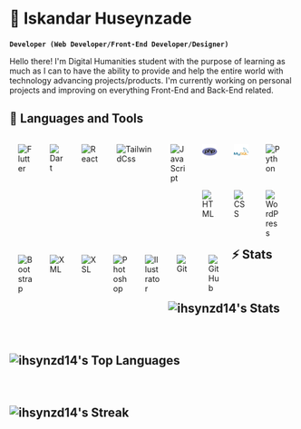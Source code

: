 # 🌌 Iskandar Huseynzade
 
**`Developer (Web Developer/Front-End Developer/Designer)`**

Hello there! I'm Digital Humanities student with the purpose of learning as much as I can to have the ability to provide and help the entire world with technology advancing projects/products. I'm currently working on personal projects and improving on everything Front-End and Back-End related.

<h2>🧰 Languages and Tools</h2>

<img align="left" alt="Flutter" width="26px" style="padding:15px;" src="https://cdn.jsdelivr.net/gh/devicons/devicon@latest/icons/flutter/flutter-original.svg" />
<img align="left" alt="Dart" width="26px" style="padding:15px;" src="https://cdn.jsdelivr.net/gh/devicons/devicon@latest/icons/dart/dart-plain-wordmark.svg" />
<img align="left" alt="React" width="32px" style="padding:15px;" src="https://cdn.jsdelivr.net/gh/devicons/devicon@latest/icons/react/react-original-wordmark.svg" />
<img align="left" alt="TailwindCss" width="65px" style="padding:15px;" src="https://cdn.jsdelivr.net/gh/devicons/devicon@latest/icons/tailwindcss/tailwindcss-original-wordmark.svg" />
<img align="left" alt="JavaScript" width="26px" style="padding:15px;" src="https://cdn.jsdelivr.net/gh/devicons/devicon/icons/javascript/javascript-original.svg" />
<img align="left" alt="PHP" width="26px" style="padding:15px;" src="https://raw.githubusercontent.com/devicons/devicon/master/icons/php/php-original.svg" />
<img align="left" alt="MySQL" width="26px" style="padding:15px;" src="https://raw.githubusercontent.com/devicons/devicon/master/icons/mysql/mysql-original-wordmark.svg" />
<img align="left" alt="Python" width="26px" style="padding:15px;" src="https://cdn.jsdelivr.net/gh/devicons/devicon/icons/python/python-original-wordmark.svg" />
<img align="left" alt="HTML" width="26px" style="padding:15px;" src="https://cdn.jsdelivr.net/gh/devicons/devicon/icons/html5/html5-plain.svg" />
<img align="left" alt="CSS" width="26px" style="padding:15px;" src="https://cdn.jsdelivr.net/gh/devicons/devicon/icons/css3/css3-plain.svg" />
<img align="left" alt="WordPress" width="26px" style="padding:15px;" src="https://cdn.jsdelivr.net/gh/devicons/devicon/icons/wordpress/wordpress-plain.svg" />
<img align="left" alt="Bootstrap" width="26px" style="padding:15px;" src="https://cdn.jsdelivr.net/gh/devicons/devicon/icons/bootstrap/bootstrap-plain.svg" />
<img align="left" alt="XML" width="26px" style="padding:15px;" src="https://cdn-icons-png.flaticon.com/512/337/337959.png" />
<img align="left" alt="XSL" width="26px" style="padding:15px;" src="https://icons.veryicon.com/png/o/file-type/file-type-1/xsl-icon.png" />
<img align="left" alt="Photoshop" width="26px" style="padding:15px;" src="https://cdn.jsdelivr.net/gh/devicons/devicon/icons/photoshop/photoshop-plain.svg" />
<img align="left" alt="Illustrator" width="26px" style="padding:15px;" src="https://cdn.jsdelivr.net/gh/devicons/devicon/icons/illustrator/illustrator-plain.svg" />
<img align="left" alt="Git" width="26px" style="padding:15px;" src="https://cdn.jsdelivr.net/gh/devicons/devicon/icons/git/git-original.svg" />
<img align="left" alt="GitHub" width="26px" style="padding:15px;" src="https://cdn.jsdelivr.net/gh/devicons/devicon/icons/github/github-original-wordmark.svg" />

<br />
<br />
<br />


<h2>⚡ Stats<h2>

![ihsynzd14's Stats](https://github-readme-stats.vercel.app/api?username=ihsynzd14&theme=chartreuse-dark&show_icons=true&hide_border=true&count_private=true)

<br />

![ihsynzd14's Top Languages](https://github-readme-stats.vercel.app/api/top-langs/?username=ihsynzd14&theme=chartreuse-dark&show_icons=true&hide_border=true&layout=compact)

<br />

![ihsynzd14's Streak](https://github-readme-streak-stats.herokuapp.com/?user=ihsynzd14&theme=chartreuse-dark&hide_border=true)
